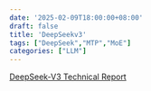 ```yaml
---
date: '2025-02-09T18:00:00+08:00'
draft: false
title: 'DeepSeekv3'
tags: ["DeepSeek","MTP","MoE"]
categories: ["LLM"]
---
```


[DeepSeek-V3 Technical Report](https://xves6ft58q.feishu.cn/docx/NWMjdaOrkoRI4yxEnFwctbWjnad?from=from_copylink)
